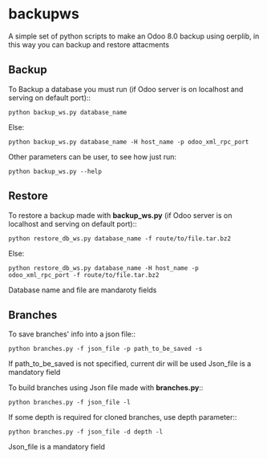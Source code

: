 backupws
========

A simple set of python scripts to make an Odoo 8.0 backup using oerplib, in this way you can backup and restore attacments

## Backup

To Backup a database you must run (if Odoo server is on localhost and serving on default port)::

    python backup_ws.py database_name

Else:

    python backup_ws.py database_name -H host_name -p odoo_xml_rpc_port

Other parameters can be user, to see how just run:

    python backup_ws.py --help

## Restore

To restore a backup made with **backup_ws.py** (if Odoo server is on localhost and serving on default port)::
    
    python restore_db_ws.py database_name -f route/to/file.tar.bz2

Else:

    python restore_db_ws.py database_name -H host_name -p odoo_xml_rpc_port -f route/to/file.tar.bz2

Database name and file are mandaroty fields

## Branches

To save branches' info into a json file::

    python branches.py -f json_file -p path_to_be_saved -s

If path_to_be_saved is not specified, current dir will be used
Json_file is a mandatory field

To build branches using Json file made with **branches.py**::

    python branches.py -f json_file -l

If some depth is required for cloned branches, use depth parameter::

    python branches.py -f json_file -d depth -l

Json_file is a mandatory field
